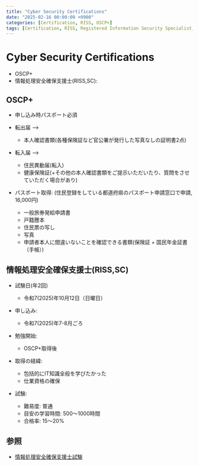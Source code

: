 ```yaml
---
title: "Cyber Security Certifications"
date: "2025-02-16 00:00:00 +0900"
categories: [Certification, RISS, OSCP+]
tags: [Certification, RISS, Registered Information Security Specialist, SC, OSCP+]
---
```


# Cyber Security Certifications

- OSCP+
- 情報処理安全確保支援士(RISS,SC):


## OSCP+

- 申し込み時パスポート必須

- 転出届 --> 
  - 本人確認書類(各種保険証など官公署が発行した写真なしの証明書2点)
- 転入届 -->
  - 住民異動届(転入)
  - 健康保険証(+その他の本人確認書類をご提示いただいたり、質問をさせていただく場合があり)
- パスポート取得: (住民登録をしている都道府県のパスポート申請窓口で申請, 16,000円)
  - 一般旅券発給申請書
  - 戸籍謄本
  - 住民票の写し
  - 写真
  - 申請者本人に間違いないことを確認できる書類(保険証 + 国民年金証書（手帳）)

## 情報処理安全確保支援士(RISS,SC)

- 試験日(年2回)
  - 令和7(2025)年10月12日（日曜日）

- 申し込み:
  - 令和7(2025)年7-8月ごろ

- 勉強開始: 
  - OSCP+取得後

- 取得の経緯:
  - 包括的にIT知識全般を学びたかった
  - 仕業資格の確保

- 試験: 
  - 難易度: 普通
  - 目安の学習時間: 500〜1000時間
  - 合格率: 15〜20%

## 参照

- [情報処理安全確保支援士試験](https://www.ipa.go.jp/shiken/kubun/sc.html)

